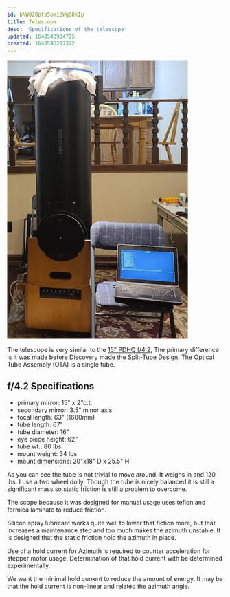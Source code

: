 ```yaml
---
id: bNW028pts5om1BWgD0kIp
title: Telescope
desc: 'Specifications of the telescope'
updated: 1640543934725
created: 1640540297372
---
```


![](images/telescope.png)

The telescope is very similar to the [15" PDHQ f/4.2](http://www.discoverytelescope.com/discovery/pdhq.html),  The primary difference is it was made before Discovery made the Split-Tube Design. The Optical Tube Assembly (OTA) is a single tube.

## f/4.2 Specifications

* primary mirror: 15" x 2"c.t.
* secondary mirror: 3.5" minor axis
* focal length: 63" (1600mm)
* tube length: 67"
* tube diameter: 16"
* eye piece height: 62"
* tube wt.: 86 lbs
* mount weight: 34 lbs
* mount dimensions: 20"x18" D x 25.5" H

As you can see the tube is not trivial to move around. It weighs in and 120 lbs. I use a two wheel dolly. Though the tube is nicely balanced it is still a significant mass so static friction is still a problem to overcome.

The scope because it was designed for manual usage uses teflon and formica laminate to reduce friction.

Silicon spray lubricant works quite well to lower that fiction more, but that increases a maintenance step and too much makes the azimuth unstable. It is designed that the static friction hold the azimuth in place.

Use of a hold current for Azimuth is required to counter acceleration for stepper motor usage. Determination of that hold current with be determined experimentally.

We want the minimal hold current to reduce the amount of energy. It may be that the hold current is non-linear and related the azimuth angle.
